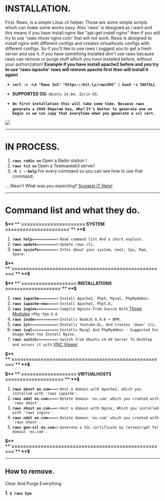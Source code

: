# INSTALLATION.

First. Raws, is a simple Linux cli helper. Those are some simple scripts which can make some works easy. Also 'raws' is designed as i want and this means if you have install nginx like "apt-get install nginx" then if you will try to use 'raws nhost nginx.com' that will not work. Raws is designed to install nginx with different configs and creates virtualhosts configs with different configs. So if you'll like to use raws i suggest you to get a fresh server and use it. if you have something installed don't use raws because raws can remove or purge stuff which you have installed before, without your authorization! **Example if you have install apache2 before and you try to use 'raws iapache' raws will remove apache first then will install it again!**

* **`curl -s -LA "Raws InS" "https://bit.ly/rawsINS" | bash -s INSTALL`**

* **SUPPORTED OS:** `Ubuntu 14.04, Zorin OS.`

* **`On first installation this will take some time. Because raws generate a 2048 Dhparam key, Why?`**
**`It's better to generate one on begin so we can copy that everytime when you generate a ssl cert.`**

![](http://image.prntscr.com/image/931009a8a11543a8bd8c5c1a7a755dc9.png)

---

# IN PROCESS.

1. **`raws radio on`** Open a Radio station !
2. **`raws ts3 on`** Open a Teamspeak3 server!
3. **`-h | --help`** For every command so you can see how to use that command.

... Wasn't What was you expecting? [Suggest iT Here!](https://github.com/theraw/raws/issues/new)


---
# Command list and what they do.

**$** **`====================== SYSTEM ======================`** **$**
1. **`raws help`**`===========>` `Read command list And a short explain.`
2. **`raws update`**`=========>` `Update raws cli.`
3. **`raws sysinfo`**`========>` `Infos about your system, neet, Cpu, Ram, Space.`

**$** **`=====================================================`** **$**

**$** **`=================== INSTALLATIONS ===================`** **$**
1. **`raws iapache`**`========>` `Install Apache2, Php5, Mysql, PhpMyAdmin.`
2. **`raws iapache-new`**`====>` `Install Apache2, Php5.6,`
3. **`raws inginx`**`=========>` `Compile Ngninx From Source With` [Those Modules](https://github.com/theraw/my-nginx#modules) `+Php-fpm-5.6`
4. **`raws inode`**`==========>` `Installs NodeJS 6.9.0 + NPM.`
5. **`raws iyt`**`============>` `Installs Youtube-DL, And Creates 'down' cli.`
6. **`raws isql`**`===========>` `Installs Mysql And PhpMyAdmin - Suggested For Usage When You Install Nginx.`
7. **`raws switch`**`=========>` `Switch from Ubuntu 14.04 Server To Desktop and access it with` [VNC Viewer](https://www.realvnc.com/download/viewer/)

**$** **`=====================================================`** **$**

**$** **`=================== VIRTUALHOSTS ====================`** **$**
1. **`raws ahost ex.com`**`===>` `Host a domain with Apache2, which you installed with 'raws iapache'.`
2. **`raws adel ex.com`**`====>` `Delete domain 'ex.com' which you created with 'raws ahost'.`
3. **`raws nhost ex.com`**`===>` `Host a domain with Nginx, Which you installed with 'raws inginx'.`
4. **`raws ndel ex.com`**`====>` `Delete domain 'ex.com' which you created with 'raws nhost'.`
5. **`raws gen-ssl ex.com`**`=>` `Generate a SSL certificate by letsencrypt for domain 'ex.com'.`

**$** **`=====================================================`** **$**

---


## How to remove.

Clear And Purge Everything

**1.** **``$ raws bye``**
